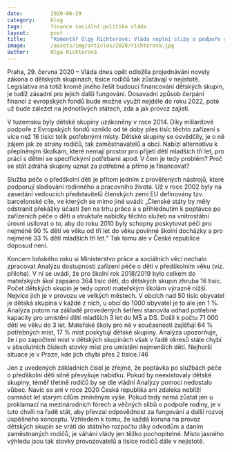 ```yaml
---
date:         2020-06-29
category:     blog
tags:         finance sociální-politika vláda
layout:       post
title:        "Komentář Olgy Richterové: Vláda neplní sliby o podpoře rodiny, odkládá řešení financování dětských skupin"
image:        /assets/img/articles/2020/richterova.jpg
author:       Olga Richterová
---  
```





Praha, 29. června 2020 – Vláda dnes opět odložila projednávání novely zákona o dětských skupinách, tisíce rodičů tak zůstávají v nejistotě. Legislativa má totiž kromě jiného řešit budoucí financování dětských skupin, je tudíž zásadní pro jejich další fungování. Dosavadní způsob čerpání financí z evropských fondů bude možné využít nejdéle do roku 2022, poté už bude záležet na jednotlivých státech, zda a jak provoz zajistí.

V tuzemsku byly dětské skupiny uzákoněny v roce 2014. Díky miliardové podpoře z Evropských fondů vzniklo od té doby přes tisíc těchto zařízení s více než 16 tisíci tolik potřebnými místy. Dětské skupiny se osvědčily, je o ně zájem jak ze strany rodičů, tak zaměstnavatelů a obcí. Nabízí alternativu k přeplněným školkám, které nemají prostor pro přijetí dětí mladších tří let, pro práci s dětmi se specifickými potřebami apod. V čem je tedy problém? Proč se stát zdráhá skupiny uznat za potřebné a přímo je financovat?

Služba péče o předškolní děti je přitom jedním z prověřených nástrojů, které podporují slaďování rodinného a pracovního života. Už v roce 2002 byly na zasedání vedoucích představitelů členských zemí EU definovány tzv. barcelonské cíle, ve kterých se mimo jiné uvádí: „Členské státy by měly odstranit překážky účasti žen na trhu práce a s přihlédnutím k poptávce po zařízeních péče o děti a struktuře nabídky těchto služeb na vnitrostátní úrovni usilovat o to, aby do roku 2010 byly schopny poskytovat péči pro nejméně 90 % dětí ve věku od tří let do věku povinné školní docházky a pro nejméně 33 % dětí mladších tří let.“ Tak tomu ale v České republice doposud není.

Koncem loňského roku si Ministerstvo práce a sociálních věcí nechalo zpracovat Analýzu dostupnosti zařízení péče o děti v předškolním věku (viz. příloha).  V ní se uvádí, že pro školní rok 2018/2019 bylo celkem do mateřských škol zapsáno 364 tisíc dětí, do dětských skupin zhruba 16 tisíc. Počet dětských skupin je tedy  oproti mateřským školám výrazně nižší. Nejvíce jich je v provozu ve velkých městech. V obcích nad 50 tisíc obyvatel je dětská skupina v každé z nich, u obcí do 1000 obyvatel je to ale jen 1 %. Analýza potom na základě provedených šetření stanovila odhad potřebné kapacity pro umístění dětí mladších 3 let do MŠ a DS. Došli k počtu 71 000 dětí ve věku do 3 let. Mateřské školy pro ně v současnosti zajišťují 64 % potřebných míst, 17 % míst poskytují dětské skupiny.  Analýza upozorňuje, že i po započtení míst v dětských skupinách však v řadě okresů stále chybí v absolutních číslech stovky míst pro umístění nejmenších dětí. Nejhorší situace je v Praze, kde jich chybí přes 2 tisíce./46

Jen z uvedených základních čísel je zřejmé, že poptávka po službách péče o předškolní děti silně převyšuje nabídku. Pokud by neexistovaly dětské skupiny, téměř třetině rodičů by se dle vládní Analýzy pomoci nedostalo vůbec. Navíc se ani v roce 2020 Česká republika ani zdaleka neblíží osmnáct let starým cílům zmíněným výše. Pokud tedy nemá zůstat jen u proklamací na mezinárodních fórech a věčných slibů o podpoře rodiny, je v tuto chvíli na řadě stát, aby převzal odpovědnost za fungování a další rozvoj úspěšného konceptu. Vzhledem k tomu, že každá koruna na provoz dětských skupin se vrátí do státního rozpočtu díky odvodům a daním zaměstnaných rodičů, je váhání vlády jen těžko pochopitelné. Místo jasného výhledu jsou tak stovky provozovatelů a tisíce rodičů dále v nejistotě.
